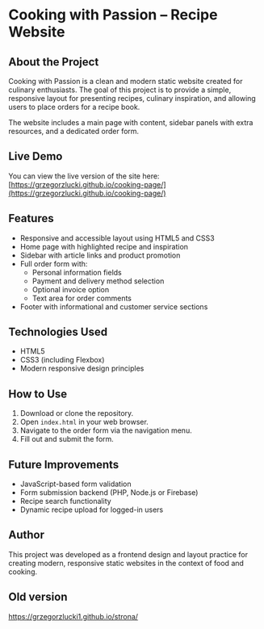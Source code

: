 # Cooking with Passion – Recipe Website

## About the Project

Cooking with Passion is a clean and modern static website created for culinary enthusiasts. The goal of this project is to provide a simple, responsive layout for presenting recipes, culinary inspiration, and allowing users to place orders for a recipe book.

The website includes a main page with content, sidebar panels with extra resources, and a dedicated order form.

## Live Demo

You can view the live version of the site here:  
[https://grzegorzlucki.github.io/cooking-page/](https://grzegorzlucki.github.io/cooking-page/)

## Features

- Responsive and accessible layout using HTML5 and CSS3
- Home page with highlighted recipe and inspiration
- Sidebar with article links and product promotion
- Full order form with:
  - Personal information fields
  - Payment and delivery method selection
  - Optional invoice option
  - Text area for order comments
- Footer with informational and customer service sections

## Technologies Used

- HTML5
- CSS3 (including Flexbox)
- Modern responsive design principles

## How to Use

1. Download or clone the repository.
2. Open `index.html` in your web browser.
3. Navigate to the order form via the navigation menu.
4. Fill out and submit the form.

## Future Improvements

- JavaScript-based form validation
- Form submission backend (PHP, Node.js or Firebase)
- Recipe search functionality
- Dynamic recipe upload for logged-in users

## Author

This project was developed as a frontend design and layout practice for creating modern, responsive static websites in the context of food and cooking.

## Old version
https://grzegorzlucki1.github.io/strona/

